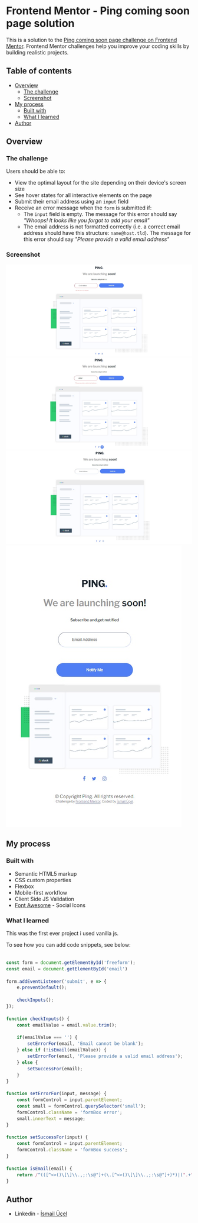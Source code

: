 # Frontend Mentor - Ping coming soon page solution

This is a solution to the [Ping coming soon page challenge on Frontend Mentor](https://www.frontendmentor.io/challenges/ping-single-column-coming-soon-page-5cadd051fec04111f7b848da). Frontend Mentor challenges help you improve your coding skills by building realistic projects. 

## Table of contents

- [Overview](#overview)
  - [The challenge](#the-challenge)
  - [Screenshot](#screenshot)
- [My process](#my-process)
  - [Built with](#built-with)
  - [What I learned](#what-i-learned)
- [Author](#author)




## Overview

### The challenge

Users should be able to:

- View the optimal layout for the site depending on their device's screen size
- See hover states for all interactive elements on the page
- Submit their email address using an `input` field
- Receive an error message when the `form` is submitted if:
	- The `input` field is empty. The message for this error should say *"Whoops! It looks like you forgot to add your email"*
	- The email address is not formatted correctly (i.e. a correct email address should have this structure: `name@host.tld`). The message for this error should say *"Please provide a valid email address"*

### Screenshot

![](./screenshot.jpg)
![](./screenshot1.jpg)
![](./screenshot2.jpg)
![](./screenshot3.jpg)


## My process

### Built with

- Semantic HTML5 markup
- CSS custom properties
- Flexbox
- Mobile-first workflow
- Client Side JS Validation
- [Font Awesome](https://fontawesome.com/) - Social Icons



### What I learned

This was the first ever project i used vanilla js.

To see how you can add code snippets, see below:

```js

const form = document.getElementById('freeform');
const email = document.getElementById('email')

form.addEventListener('submit', e => {
    e.preventDefault();

    checkInputs();
});

function checkInputs() {
    const emailValue = email.value.trim();

    if(emailValue === '') {
		setErrorFor(email, 'Email cannot be blank');
	} else if (!isEmail(emailValue)) {
		setErrorFor(email, 'Please provide a valid email address');
	} else {
		setSuccessFor(email);
	}
}

function setErrorFor(input, message) {
	const formControl = input.parentElement;
	const small = formControl.querySelector('small');
	formControl.className = 'formBox error';
	small.innerText = message;
}

function setSuccessFor(input) {
	const formControl = input.parentElement;
	formControl.className = 'formBox success';
}
	
function isEmail(email) {
	return /^(([^<>()\[\]\\.,;:\s@"]+(\.[^<>()\[\]\\.,;:\s@"]+)*)|(".+"))@((\[[0-9]{1,3}\.[0-9]{1,3}\.[0-9]{1,3}\.[0-9]{1,3}])|(([a-zA-Z\-0-9]+\.)+[a-zA-Z]{2,}))$/.test(email);
}

```



## Author

- Linkedin - [İsmail Üçel](https://www.linkedin.com/in/ismail-%C3%BC%C3%A7el-a487b618a/)

